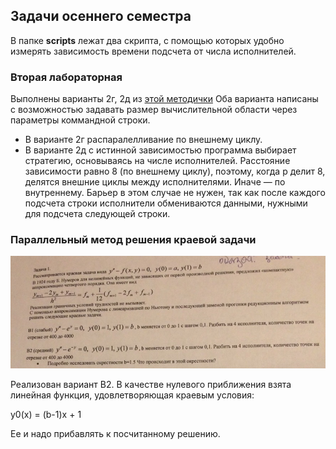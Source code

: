 ## Задачи осеннего семестра
В папке **scripts** лежат два скрипта, с помощью которых
удобно измерять зависимость времени подсчета от числа исполнителей.

### Вторая лабораторная
Выполнены варианты 2г, 2д из 
[этой методички](https://mipt.ru/drec/forstudents/study/studyMaterials/parallels/)
Оба варианта написаны с возможностью задавать размер вычислительной области
через параметры коммандной строки. 

* В варианте 2г распаралелливание по внешнему циклу.
* В варианте 2д с истинной зависимостью программа выбирает стратегию, 
основываясь на числе исполнителей. Расстояние зависимости равно 8 (по внешнему циклу), 
поэтому, когда p делит 8, делятся внешние циклы между исполнителями. Иначе — по внутреннему.
Барьер в этом случае не нужен, так как после каждого подсчета строки
исполнители обмениваются данными, нужными для подсчета следующей строки.

### Параллельный метод решения краевой задачи
![условие](var.jpg)

Реализован вариант В2. В качестве нулевого приближения
взята линейная функция, удовлетворяющая краевым условия:


y0(x) = (b-1)x + 1

Ее и надо прибавлять к посчитанному решению.
